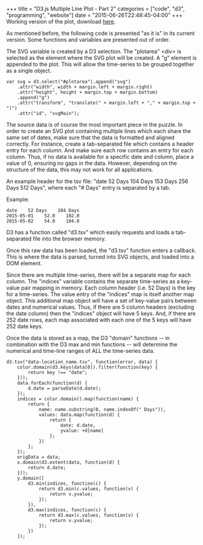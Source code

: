 +++
title = "D3.js Multiple Line Plot - Part 2"
categories = ["code", "d3", "programming", "website"]
date = "2015-06-26T22:48:45-04:00"
+++
Working version of the plot, download <a href="https://bigttrott-thebubbleindex.netdna-ssl.com/Docs/plot_working_07272015.zip">here</a>.

As mentioned before, the following code is presented "as it is" in its current version. Some functions and variables are presented out of order.

The SVG variable is created by a D3 selection. The "plotarea" &lt;div&gt; is selected as the element where the SVG plot will be created. A "g" element is appended to the plot. This will allow the time-series to be grouped together as a single object.
<pre><code>var svg = d3.select("#plotarea").append("svg")
    .attr("width", width + margin.left + margin.right)
    .attr("height", height + margin.top + margin.bottom)
    .append("g")
    .attr("transform", "translate(" + margin.left + "," + margin.top + ")")
    .attr("id", "svgMain");
</code></pre>
The source data is of course the most important piece in the puzzle. In order to create an SVG plot containing multiple lines which each share the same set of dates, make sure that the data is formatted and aligned correctly. For instance, create a tab-separated file which contains a header entry for each column. And make sure each row contains an entry for each column. Thus, if no data is available for a specific date and column, place a value of 0, ensuring no gaps in the data. However, depending on the structure of the data, this may not work for all applications.

An example header for the tsv file: "date 52 Days 104 Days 153 Days 256 Days 512 Days", where each "# Days" entry is separated by a tab.

Example:
<pre><code>date    52 Days    104 Days
2015-05-01    52.0    102.0
2015-05-02    54.0    104.0
</code></pre>
D3 has a function called "d3.tsv" which easily requests and loads a tab-separated file into the browser memory.

Once this raw data has been loaded, the "d3.tsv" function enters a callback. This is where the data is parsed, turned into SVG objects, and loaded into a DOM element.

Since there are multiple time-series, there will be a separate map for each column. The "indices" variable contains the separate time-series as a key-value pair mapping in memory. Each column header (i.e. 52 Days) is the key for a time-series. The value entry of the "indices" map is itself another map object. This additional map object will have a set of key-value pairs between dates and numerical values. Thus, if there are 5 column headers (excluding the date column) then the "indices" object will have 5 keys. And, if there are 252 date rows, each map associated with each one of the 5 keys will have 252 date keys.

Once the data is stored as a map, the D3 "domain" functions -- in combination with the D3 max and min functions -- will determine the numerical and time-line ranges of ALL the time-series data.
<pre><code>d3.tsv("data-location_name.tsv", function(error, data) {
    color.domain(d3.keys(data[0]).filter(function(key) {
        return key !== "date";
    }));
    data.forEach(function(d) {
        d.date = parseDate(d.date);
    });
    indices = color.domain().map(function(name) {
        return {
            name: name.substring(0, name.indexOf(" Days")),
            values: data.map(function(d) {
                return {
                    date: d.date,
                    yvalue: +d[name]
                };
            })
        };
    });
    origData = data;
    x.domain(d3.extent(data, function(d) {
        return d.date;
    }));
    y.domain([
        d3.min(indices, function(c) {
            return d3.min(c.values, function(v) {
                return v.yvalue;
            });
        }),
        d3.max(indices, function(c) {
            return d3.max(c.values, function(v) {
                return v.yvalue;
            });
        })
    ]);
</code></pre>
